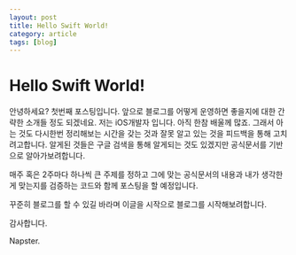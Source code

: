 ```yaml
---
layout: post
title: Hello Swift World!
category: article
tags: [blog]
---
```


Hello Swift World!
==============

 안녕하세요?
첫번째 포스팅입니다. 앞으로 블로그를 어떻게 운영하면 좋을지에 대한 간략한 소개들 정도 되겠네요. 저는 iOS개발자 입니다. 아직 한참 배울께 많죠. 그래서 아는 것도 다시한번 정리해보는 시간을 갖는 것과 잘못 알고 있는 것을 피드백을 통해 고치려고합니다. 알게된 것들은 구글 검색을 통해 알게되는 것도 있겠지만 공식문서를 기반으로 알아가보려합니다. 

매주 혹은 2주마다 하나씩 큰 주제를 정하고 그에 맞는 공식문서의 내용과 내가 생각한게 맞는지를 검증하는 코드와 함께 포스팅을 할 예정입니다.

꾸준히 블로그를 할 수 있길 바라며 이글을 시작으로 블로그를 시작해보려합니다. 

감사합니다.

Napster.